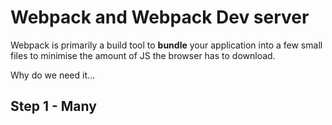 # Webpack and Webpack Dev server

Webpack is primarily a build tool to **bundle** your application into a few small files to minimise the amount of JS the browser has to download.

Why do we need it...

## Step 1 - Many <script>s

Here our app across multiple HTML/Javascript files (where the JS is loaded via <script> tags)

- Open webpack/indexA.html in your browser
- Reduce the timeout time in webpack/indexA.js and break the app

Note how this implementation introduces the following [connasences](https://en.wikipedia.org/wiki/Connascence_(computer_programming))
- Connascence of name (global function names)
- Connascence of execution/timing (code in indexA.js is dependent on code in halloWeltA.js having executed)

## Step 2 - Declaring dependencies...

- Run nodeIndexB.js in node with: ```node nodeIndexB.js```

Everything is cool! nodeIndexB.js has explicitly brought in it's dependencies through use of node's `require` function

## Step 3 - ...and making them work in the browser...

- Open indexB.html in the browser
- Be sad because `require` doesn't work...

## Step 4 - ...with a rocket powered development cycle

### Webpack
 - JS script in page (drawing some DOM, maybe with a setTimeout)
 - Why do we split scripts? Why require not multiple <script> tags?
 - No require in the browser
 - Webpack is a bundler, myApp.js -> bundle.js

### Webpack dev server
 - hot reloading

## Much more info

https://webpack.js.org/
